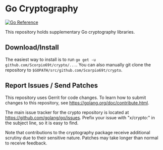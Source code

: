 # Go Cryptography

[![Go Reference](https://pkg.go.dev/badge/github.com/Scorpio69t/crypto.svg)](https://pkg.go.dev/github.com/Scorpio69t/crypto)

This repository holds supplementary Go cryptography libraries.

## Download/Install

The easiest way to install is to run `go get -u github.com/Scorpio69t/crypto/...`. You
can also manually git clone the repository to `$GOPATH/src/github.com/Scorpio69t/crypto`.

## Report Issues / Send Patches

This repository uses Gerrit for code changes. To learn how to submit changes to
this repository, see https://golang.org/doc/contribute.html.

The main issue tracker for the crypto repository is located at
https://github.com/golang/go/issues. Prefix your issue with "x/crypto:" in the
subject line, so it is easy to find.

Note that contributions to the cryptography package receive additional scrutiny
due to their sensitive nature. Patches may take longer than normal to receive
feedback.
